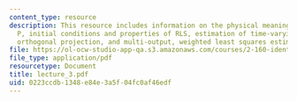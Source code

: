 ```yaml
---
content_type: resource
description: This resource includes information on the physical meaning of matrix
  P, initial conditions and properties of RLS, estimation of time-varying parameters,
  orthogonal projection, and multi-output, weighted least squares estimation.
file: https://ol-ocw-studio-app-qa.s3.amazonaws.com/courses/2-160-identification-estimation-and-learning-spring-2006/0223ccdb1348e84e3a5f04fc0af46edf_lecture_3.pdf
file_type: application/pdf
resourcetype: Document
title: lecture_3.pdf
uid: 0223ccdb-1348-e84e-3a5f-04fc0af46edf
---
```

